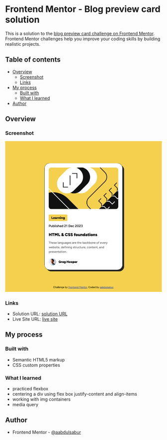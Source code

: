 # Frontend Mentor - Blog preview card solution

This is a solution to the [blog preview card challenge on Frontend Mentor](https://www.frontendmentor.io/learning-paths/getting-started-on-frontend-mentor-XJhRWRREZd/steps/67dad60ae22457629bbee162/challenge/start). Frontend Mentor challenges help you improve your coding skills by building realistic projects.

## Table of contents

- [Overview](#overview)
  - [Screenshot](#screenshot)
  - [Links](#links)
- [My process](#my-process)
  - [Built with](#built-with)
  - [What I learned](#what-i-learned)
- [Author](#author)

## Overview

### Screenshot

![](./solution/screenshot.png)

### Links

- Solution URL: [solution URL](https://titi-frontend-mentor-blog-preview.netlify.app/)
- Live Site URL: [live site](https://titi-frontend-mentor-blog-preview.netlify.app/)

## My process

### Built with

- Semantic HTML5 markup
- CSS custom properties

### What I learned

- practiced flexbox
- centering a div using flex box justify-content and align-items
- working with img containers
- media query

## Author

- Frontend Mentor - [@aabdulsabur](https://www.frontendmentor.io/profile/aabdulsabur)
